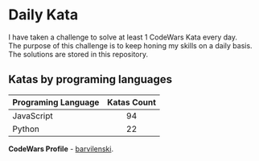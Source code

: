 # Daily Kata

I have taken a challenge to solve at least 1 CodeWars Kata every day.  
The purpose of this challenge is to keep honing my skills on a daily basis.  
The solutions are stored in this repository.

## Katas by programing languages

| Programing Language | Katas Count |
| ------------------- | :---------: |
| JavaScript          |          94 |
| Python              |          22 |


**CodeWars Profile** - [barvilenski](https://www.codewars.com/users/vbarv24).
